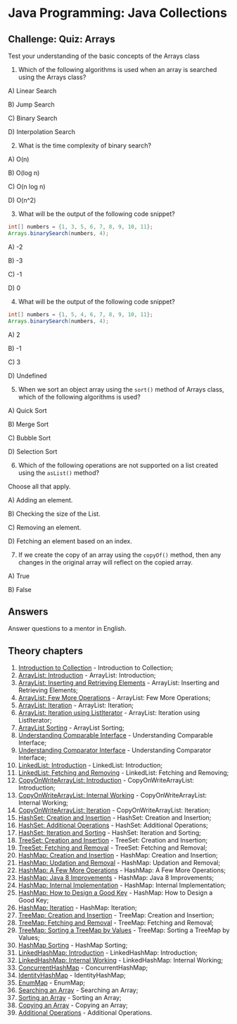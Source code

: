 # Java Programming: Java Collections

## Challenge: Quiz: Arrays

Test your understanding of the basic concepts of the Arrays class

1. Which of the following algorithms is used when an array is searched using the Arrays class?

A) Linear Search

B) Jump Search

C) Binary Search

D) Interpolation Search

2. What is the time complexity of binary search?

A) O(n)

B) O(log n)

C) O(n log n)

D) O(n^2)

3. What will be the output of the following code snippet?

```java
int[] numbers = {1, 3, 5, 6, 7, 8, 9, 10, 11};
Arrays.binarySearch(numbers, 4);
```

A) -2

B) -3

C) -1

D) 0

4. What will be the output of the following code snippet?

```java
int[] numbers = {1, 5, 4, 6, 7, 8, 9, 10, 11};
Arrays.binarySearch(numbers, 4);
```

A) 2

B) -1

C) 3 

D) Undefined

5. When we sort an object array using the `sort()` method of Arrays class, which of the following algorithms is used?

A) Quick Sort

B) Merge Sort

C) Bubble Sort

D) Selection Sort

6. Which of the following operations are not supported on a list created using the `asList()` method?

Choose all that apply.

A) Adding an element.

B) Checking the size of the List.

C) Removing an element.

D) Fetching an element based on an index.

7. If we create the copy of an array using the `copyOf()` method, then any changes in the original array will reflect 
   on the copied array.

A) True

B) False

## Answers

Answer questions to a mentor in English.

## Theory chapters

1. [Introduction to Collection](../../../java-programming/doc/collections/chapter_1.md "Introduction to Collection") - Introduction to Collection;
2. [ArrayList: Introduction](../../../java-programming/doc/collections/chapter_2.md "ArrayList: Introduction") - ArrayList: Introduction;
3. [ArrayList: Inserting and Retrieving Elements](../../../java-programming/doc/collections/chapter_3.md "ArrayList: Inserting and Retrieving Elements") -
   ArrayList: Inserting and Retrieving Elements;
4. [ArrayList: Few More Operations](../../../java-programming/doc/collections/chapter_4.md "ArrayList: Few More Operations") -
   ArrayList: Few More Operations;
5. [ArrayList: Iteration](../../../java-programming/doc/collections/chapter_5.md "ArrayList: Iteration") - ArrayList: Iteration;
6. [ArrayList: Iteration using ListIterator](../../../java-programming/doc/collections/chapter_6.md "ArrayList: Iteration using ListIterator") -
   ArrayList: Iteration using ListIterator;
7. [ArrayList Sorting](../../../java-programming/doc/collections/chapter_7.md "ArrayList Sorting") - ArrayList Sorting;
8. [Understanding Comparable Interface](../../../java-programming/doc/collections/chapter_8.md "Understanding Comparable Interface") -
   Understanding Comparable Interface;
9. [Understanding Comparator Interface](../../../java-programming/doc/collections/chapter_9.md "Understanding Comparator Interface") -
   Understanding Comparator Interface;
10. [LinkedList: Introduction](../../../java-programming/doc/collections/chapter_10.md "LinkedList: Introduction") - LinkedList: Introduction;
11. [LinkedList: Fetching and Removing](../../../java-programming/doc/collections/chapter_11.md "LinkedList: Fetching and Removing") -
    LinkedList: Fetching and Removing;
12. [CopyOnWriteArrayList: Introduction](../../../java-programming/doc/collections/chapter_12.md "CopyOnWriteArrayList: Introduction") -
    CopyOnWriteArrayList: Introduction;
13. [CopyOnWriteArrayList: Internal Working](../../../java-programming/doc/collections/chapter_13.md "CopyOnWriteArrayList: Internal Working") -
    CopyOnWriteArrayList: Internal Working;
14. [CopyOnWriteArrayList: Iteration](../../../java-programming/doc/collections/chapter_14.md "CopyOnWriteArrayList: Iteration") -
    CopyOnWriteArrayList: Iteration;
15. [HashSet: Creation and Insertion](../../../java-programming/doc/collections/chapter_15.md "HashSet: Creation and Insertion") -
    HashSet: Creation and Insertion;
16. [HashSet: Additional Operations](../../../java-programming/doc/collections/chapter_16.md "HashSet: Additional Operations") -
    HashSet: Additional Operations;
17. [HashSet: Iteration and Sorting](../../../java-programming/doc/collections/chapter_17.md "HashSet: Iteration and Sorting") -
    HashSet: Iteration and Sorting;
18. [TreeSet: Creation and Insertion](../../../java-programming/doc/collections/chapter_18.md "TreeSet: Creation and Insertion") -
    TreeSet: Creation and Insertion;
19. [TreeSet: Fetching and Removal](../../../java-programming/doc/collections/chapter_19.md "TreeSet: Fetching and Removal") -
    TreeSet: Fetching and Removal;
20. [HashMap: Creation and Insertion](../../../java-programming/doc/collections/chapter_20.md "HashMap: Creation and Insertion") -
    HashMap: Creation and Insertion;
21. [HashMap: Updation and Removal](../../../java-programming/doc/collections/chapter_21.md "HashMap: Updation and Removal") -
    HashMap: Updation and Removal;
22. [HashMap: A Few More Operations](../../../java-programming/doc/collections/chapter_22.md "HashMap: A Few More Operations") -
    HashMap: A Few More Operations;
23. [HashMap: Java 8 Improvements](../../../java-programming/doc/collections/chapter_23.md "HashMap: Java 8 Improvements") -
    HashMap: Java 8 Improvements;
24. [HashMap: Internal Implementation](../../../java-programming/doc/collections/chapter_24.md "HashMap: Internal Implementation") -
    HashMap: Internal Implementation;
25. [HashMap: How to Design a Good Key](../../../java-programming/doc/collections/chapter_25.md "HashMap: How to Design a Good Key") -
    HashMap: How to Design a Good Key;
26. [HashMap: Iteration](../../../java-programming/doc/collections/chapter_26.md "HashMap: Iteration") - HashMap: Iteration;
27. [TreeMap: Creation and Insertion](../../../java-programming/doc/collections/chapter_27.md "TreeMap: Creation and Insertion") -
    TreeMap: Creation and Insertion;
28. [TreeMap: Fetching and Removal](../../../java-programming/doc/collections/chapter_28.md "TreeMap: Fetching and Removal") -
    TreeMap: Fetching and Removal;
29. [TreeMap: Sorting a TreeMap by Values](../../../java-programming/doc/collections/chapter_29.md "TreeMap: Sorting a TreeMap by Values") -
    TreeMap: Sorting a TreeMap by Values;
30. [HashMap Sorting](../../../java-programming/doc/collections/chapter_30.md "HashMap Sorting") - HashMap Sorting;
31. [LinkedHashMap: Introduction](../../../java-programming/doc/collections/chapter_31.md "LinkedHashMap: Introduction") -
    LinkedHashMap: Introduction;
32. [LinkedHashMap: Internal Working](../../../java-programming/doc/collections/chapter_32.md "LinkedHashMap: Internal Working") -
    LinkedHashMap: Internal Working;
33. [ConcurrentHashMap](../../../java-programming/doc/collections/chapter_33.md "ConcurrentHashMap") - ConcurrentHashMap;
34. [IdentityHashMap](../../../java-programming/doc/collections/chapter_34.md "IdentityHashMap") - IdentityHashMap;
35. [EnumMap](../../../java-programming/doc/collections/chapter_35.md "EnumMap") - EnumMap;
36. [Searching an Array](../../../java-programming/doc/collections/chapter_36.md "Searching an Array") - Searching an Array;
37. [Sorting an Array](../../../java-programming/doc/collections/chapter_37.md "Sorting an Array") - Sorting an Array;
38. [Copying an Array](../../../java-programming/doc/collections/chapter_38.md "Copying an Array") - Copying an Array;
39. [Additional Operations](../../../java-programming/doc/collections/chapter_39.md "Additional Operations") - Additional Operations.